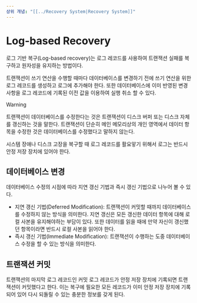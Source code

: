```yaml
---
상위 개념: "[[../Recovery System|Recovery System]]"
---
```

# Log-based Recovery
로그 기반 복구(Log-based recovery)는 로그 레코드를 사용하여 트랜잭션 실패를 복구하고 원자성을 유지하는 방법이다.

트랜잭션이 쓰기 연산을 수행할 때마다 데이터베이스를 변경하기 전에 쓰기 연산을 위한 로그 레코드를 생성하고 로그에 추가해야 한다. 또한 데이터베이스에 이미 반영된 변경 사항을 로그 레코드에 기록된 이전 값을 이용하여 실행 취소 할 수 있다.

> [!warning]
> 트랜잭션이 데이터베이스를 수정한다는 것은 트랜잭션이 디스크 버퍼 또는 디스크 자체를 갱신하는 것을 말한다. 트랜잭션이 단순히 메인 메모리상의 개인 영역에서 데이터 항목을 수정한 것은 데이터베이스를 수정했다고 말하지 않는다.

시스템 장애나 디스크 고장을 복구할 때 로그 레코드를 활요앟기 위해서 로그는 반드시 안정 저장 장치에 있어야 한다.

## 데이터베이스 변경
데이터베이스 수정의 시점에 따라 지연 갱신 기법과 즉시 갱신 기법으로 나누어 볼 수 있다.

* 지연 갱신 기법(Deferred Modification): 트랜잭션이 커밋할 때까지 데이터베이스를 수정하지 않는 방식을 의미한다. 지연 갱신은 모든 갱신한 데이터 항목에 대해 로컬 사본을 유지해야하는 부담이 있다. 또한 데이터를 읽을 때에 만약 자신이 갱신했던 항목이라면 반드시 로컬 사본을 읽어야 한다.
* 즉시 갱신 기법(Immediate Modification): 트랜잭션이 수행하는 도중 데이터베이스 수정을 할 수 있는 방식을 의미한다.

## 트랜잭션 커밋
트랜잭션의 마지막 로그 레코드인 커밋 로그 레코드가 안정 저장 장치에 기록되면 트랜잭션이 커밋했다고 한다. 이는 복구에 필요한 모든 레코드가 이미 안정 저장 장치에 기록되어 있어 다시 되돌릴 수 있는 충분한 정보를 갖게 된다.

